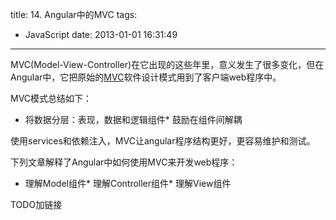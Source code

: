 title: 14. Angular中的MVC
tags:
  - JavaScript
date: 2013-01-01 16:31:49
---

MVC(Model-View-Controller)在它出现的这些年里，意义发生了很多变化，但在Angular中，它把原始的[MVC](http://en.wikipedia.org/wiki/Model%E2%80%93view%E2%80%93controller)软件设计模式用到了客户端web程序中。

MVC模式总结如下：

*   将数据分层：表现，数据和逻辑组件*   鼓励在组件间解耦

使用services和依赖注入，MVC让angular程序结构更好，更容易维护和测试。

下列文章解释了Angular中如何使用MVC来开发web程序：

*   理解Model组件*   理解Controller组件*   理解View组件

TODO加链接
